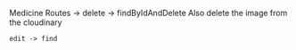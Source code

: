 Medicine Routes -> 
    delete -> findByIdAndDelete
              Also delete the image from the cloudinary

    edit -> find 